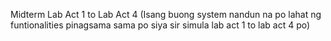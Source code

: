 Midterm
Lab Act 1 to Lab Act 4
(Isang buong system nandun na po lahat ng funtionalities pinagsama sama po siya sir simula lab act 1 to lab act 4 po)
